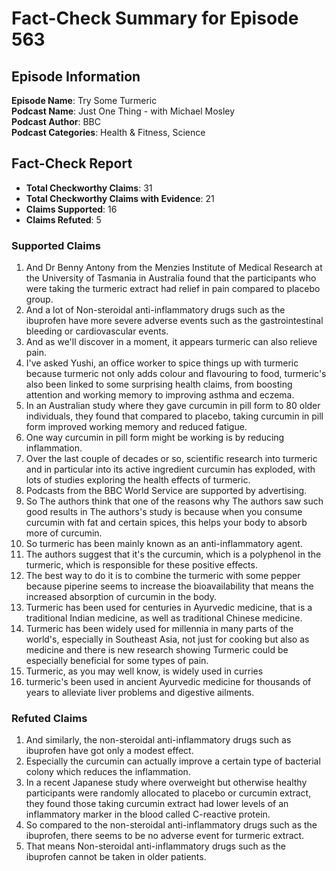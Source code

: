 # Fact-Check Summary for Episode 563

## Episode Information

**Episode Name**: Try Some Turmeric  
**Podcast Name**: Just One Thing - with Michael Mosley  
**Podcast Author**: BBC  
**Podcast Categories**: Health & Fitness, Science

## Fact-Check Report

- **Total Checkworthy Claims**: 31
- **Total Checkworthy Claims with Evidence**: 21
- **Claims Supported**: 16
- **Claims Refuted**: 5

### Supported Claims

1. And Dr Benny Antony from the Menzies Institute of Medical Research at the University of Tasmania in Australia found that the participants who were taking the turmeric extract had relief in pain compared to placebo group.
2. And a lot of Non-steroidal anti-inflammatory drugs such as the ibuprofen have more severe adverse events such as the gastrointestinal bleeding or cardiovascular events.
3. And as we'll discover in a moment, it appears turmeric can also relieve pain.
4. I've asked Yushi, an office worker to spice things up with turmeric because turmeric not only adds colour and flavouring to food, turmeric's also been linked to some surprising health claims, from boosting attention and working memory to improving asthma and eczema.
5. In an Australian study where they gave curcumin in pill form to 80 older individuals, they found that compared to placebo, taking curcumin in pill form improved working memory and reduced fatigue.
6. One way curcumin in pill form might be working is by reducing inflammation.
7. Over the last couple of decades or so, scientific research into turmeric and in particular into its active ingredient curcumin has exploded, with lots of studies exploring the health effects of turmeric.
8. Podcasts from the BBC World Service are supported by advertising.
9. So The authors think that one of the reasons why The authors saw such good results in The authors's study is because when you consume curcumin with fat and certain spices, this helps your body to absorb more of curcumin.
10. So turmeric has been mainly known as an anti-inflammatory agent.
11. The authors suggest that it's the curcumin, which is a polyphenol in the turmeric, which is responsible for these positive effects.
12. The best way to do it is to combine the turmeric with some pepper because piperine seems to increase the bioavailability that means the increased absorption of curcumin in the body.
13. Turmeric has been used for centuries in Ayurvedic medicine, that is a traditional Indian medicine, as well as traditional Chinese medicine.
14. Turmeric has been widely used for millennia in many parts of the world's, especially in Southeast Asia, not just for cooking but also as medicine and there is new research showing Turmeric could be especially beneficial for some types of pain.
15. Turmeric, as you may well know, is widely used in curries
16. turmeric's been used in ancient Ayurvedic medicine for thousands of years to alleviate liver problems and digestive ailments.

### Refuted Claims

1. And similarly, the non-steroidal anti-inflammatory drugs such as ibuprofen have got only a modest effect.
2. Especially the curcumin can actually improve a certain type of bacterial colony which reduces the inflammation.
3. In a recent Japanese study where overweight but otherwise healthy participants were randomly allocated to placebo or curcumin extract, they found those taking curcumin extract had lower levels of an inflammatory marker in the blood called C-reactive protein.
4. So compared to the non-steroidal anti-inflammatory drugs such as the ibuprofen, there seems to be no adverse event for turmeric extract.
5. That means Non-steroidal anti-inflammatory drugs such as the ibuprofen cannot be taken in older patients.
